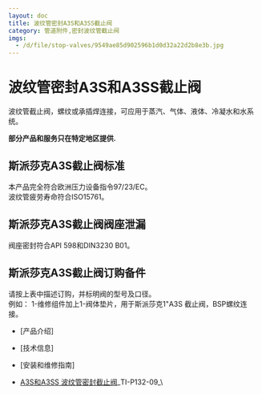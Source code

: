 ```yaml
---
layout: doc
title: 波纹管密封A3S和A3SS截止阀
category: 管道附件,密封波纹管截止阀
imgs:
  - /d/file/stop-valves/9549ae85d902596b1d0d32a22d2b8e3b.jpg
---
```


# 波纹管密封A3S和A3SS截止阀

波纹管截止阀，螺纹或承插焊连接，可应用于蒸汽、气体、液体、冷凝水和水系统。

**部分产品和服务只在特定地区提供.**

## 斯派莎克A3S截止阀标准

本产品完全符合欧洲压力设备指令97/23/EC。  
波纹管疲劳寿命符合ISO15761。

## 斯派莎克A3S截止阀阀座泄漏

阀座密封符合API 598和DIN3230 B01。

## 斯派莎克A3S截止阀订购备件

请按上表中描述订购，并标明阀的型号及口径。  
例如： 1-维修组件加上1-阀体垫片，用于斯派莎克1"A3S 截止阀，BSP螺纹连接。

- [产品介绍]
- [技术信息]
- [安装和维修指南]

- [A3S和A3SS 波纹管密封截止阀](/d/pdf/TI-P132-09-A3S和A3SS%20波纹管密封截止阀.pdf)\_TI-P132-09\_\
